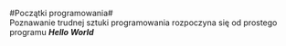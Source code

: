 #Początki programowania#  
Poznawanie trudnej sztuki programowania rozpoczyna się od prostego programu ***Hello World***
